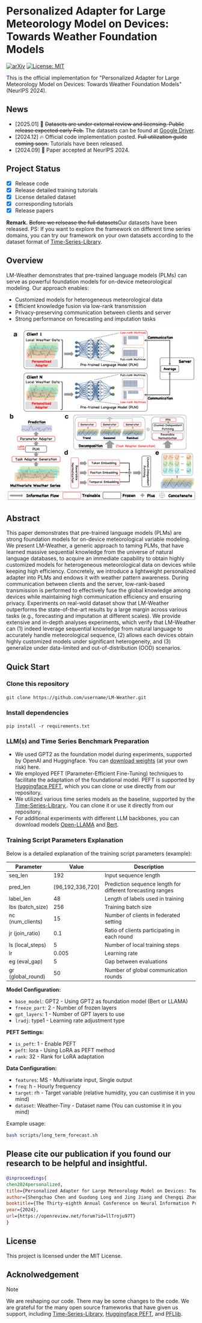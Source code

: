 # Personalized Adapter for Large Meteorology Model on Devices: Towards Weather Foundation Models

[![arXiv](https://img.shields.io/badge/NeurIPS%202024-Paper-<COLOR>.svg)](https://openreview.net/forum?id=llTroju97T)
[![License: MIT](https://img.shields.io/badge/License-MIT-yellow.svg)](https://opensource.org/licenses/MIT)

This is the official implementation for "Personalized Adapter for Large Meteorology Model on Devices: Towards Weather Foundation Models" (NeurIPS 2024).

## News
- [2025.01] 🚀 ~~Datasets are under external review and licensing. Public release expected early Feb.~~  The datasets can be found at [Google Driver](https://drive.google.com/file/d/19OuWAH_nJEJQ7AnMu6kJLEofhRHGDcuE/view?usp=sharing).
- [2024.12] 🔥 Official code implementation posted. ~~Full utilization guide coming soon.~~ Tutorials have been released.
- [2024.09] 📢 Paper accepted at NeurIPS 2024.
  
## Project Status
- [x] Release code
- [x] Release detailed training tutorials
- [x] License detailed dataset
- [x] corresponding tutorials
- [x] Release papers

**Remark.** ~~Before we relsease the full datasets~~Our datasets have been released. PS: If you want to explore the framework on different time series domains, you can try our framework on your own datasets according to the dataset format of [Time-Series-Library](https://github.com/thuml/Time-Series-Library).

## Overview
LM-Weather demonstrates that pre-trained language models (PLMs) can serve as powerful foundation models for on-device meteorological modeling. Our approach enables:

- Customized models for heterogeneous meteorological data
- Efficient knowledge fusion via low-rank transmission  
- Privacy-preserving communication between clients and server
- Strong performance on forecasting and imputation tasks

![What's News](assest/image.png "What's New")


## Abstract
This paper demonstrates that pre-trained language models (PLMs) are strong foundation models for on-device meteorological variable modeling. We present LM-Weather, a generic approach to taming PLMs, that have learned massive sequential knowledge from the universe of natural language databases, to acquire an immediate capability to obtain highly customized models for heterogeneous meteorological data on devices while keeping high efficiency. Concretely, we introduce a lightweight personalized adapter into PLMs and endows it with weather pattern awareness. During communication between clients and the server, low-rank-based transmission is performed to effectively fuse the global knowledge among devices while maintaining high communication efficiency and ensuring privacy. Experiments on real-wold dataset show that LM-Weather outperforms the state-of-the-art results by a large margin across various tasks (e.g., forecasting and imputation at different scales). We provide extensive and in-depth analyses experiments, which verify that LM-Weather can (1) indeed leverage sequential knowledge from natural language to accurately handle meteorological sequence, (2) allows each devices obtain highly customized models under significant heterogeneity, and (3) generalize under data-limited and out-of-distribution (OOD) scenarios.

## Quick Start
### Clone this repository
```git clone https://github.com/username/LM-Weather.git```

### Install dependencies
```pip install -r requirements.txt```

### LLM(s) and Time Series Benchmark Preparation
- We used GPT2 as the foundation model during experiments, supported by OpenAI and Huggingface. You can [download weights](https://huggingface.co/openai-community/gpt2/tree/main) (at your own risk) here.
- We employed PEFT (Parameter-Efficient Fine-Tuning) techniques to facilitate the adaptation of the foundational model. PEFT is supported by [Huggingface PEFT](https://github.com/huggingface/peft), which you can clone or use directly from our repository.
- We utilized various time series models as the baseline, supported by the [Time-Series-Library](https://github.com/thuml/Time-Series-Library),. You can clone it or use it directly from our repository.
- For additional experiments with different LLM backbones, you can download models [Open-LLAMA](https://huggingface.co/openlm-research/open_llama_3b_v2) and [Bert](https://huggingface.co/google-bert/bert-base-uncased).

### Training Script Parameters Explanation

Below is a detailed explanation of the training script parameters (example):

| Parameter | Value | Description |
|-----------|-------|-------------|
| seq_len | 192 | Input sequence length |
| pred_len | [96,192,336,720] | Prediction sequence length for different forecasting ranges |
| label_len | 48 | Length of labels used in training |
| lbs (batch_size) | 256 | Training batch size |
| nc (num_clients) | 15 | Number of clients in federated setting |
| jr (join_ratio) | 0.1 | Ratio of clients participating in each round |
| ls (local_steps) | 5 | Number of local training steps |
| lr | 0.005 | Learning rate |
| eg (eval_gap) | 5 | Gap between evaluations |
| gr (global_round) | 50 | Number of global communication rounds |

**Model Configuration:**
- `base_model`: GPT2 - Using GPT2 as foundation model (Bert or LLAMA)
- `freeze_part`: 2 - Number of frozen layers 
- `gpt_layers`: 1 - Number of GPT layers to use
- `lradj`: type1 - Learning rate adjustment type

**PEFT Settings:**
- `is_peft`: 1 - Enable PEFT
- `peft`: lora - Using LoRA as PEFT method
- `rank`: 32 - Rank for LoRA adaptation

**Data Configuration:**
- `features`: MS - Multivariate input, Single output
- `freq`: h - Hourly frequency 
- `target`: rh - Target variable (relative humidity, you can custimise it in you mind)
- `dataset`: Weather-Tiny - Dataset name (You can customise it in you mind)

Example usage:
```bash
bash scripts/long_term_forecast.sh
```

## Please cite our publication if you found our research to be helpful and insightful.

```bibtex
@inproceedings{
chen2024personalized,
title={Personalized Adapter for Large Meteorology Model on Devices: Towards Weather Foundation Models},
author={Shengchao Chen and Guodong Long and Jing Jiang and Chengqi Zhang},
booktitle={The Thirty-eighth Annual Conference on Neural Information Processing Systems},
year={2024},
url={https://openreview.net/forum?id=llTroju97T}
}
```

## License
This project is licensed under the MIT License.

## Acknolwedgement
> [!note]
> We are reshaping our code. There may be some changes to the code. 
> We are grateful for the many open source frameworks that have given us support, including [Time-Series-Library](https://github.com/thuml/Time-Series-Library), [Huggingface PEFT](https://github.com/huggingface/peft), and [PFLlib](https://github.com/TsingZ0/PFLlib).
